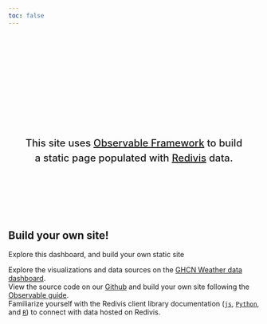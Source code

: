 ```yaml
---
toc: false
---
```


<style>

.hero {
  display: flex;
  flex-direction: column;
  align-items: center;
  font-family: var(--sans-serif);
  margin: 4rem 0 8rem;
  text-wrap: balance;
  text-align: center;
}

.hero h1 {
  margin: 2rem 0;
  max-width: none;
  font-size: 14vw;
  font-weight: 900;
  line-height: 1;
  background: linear-gradient(30deg, var(--theme-foreground-focus), currentColor);
  -webkit-background-clip: text;
  -webkit-text-fill-color: transparent;
  background-clip: text;
}

.hero h2 {
  margin: 0;
  max-width: 34em;
  font-size: 20px;
  font-style: initial;
  font-weight: 500;
  line-height: 1.5;
  color: var(--theme-foreground-muted);
}

@media (min-width: 640px) {
  .hero h1 {
    font-size: 90px;
  }
}

</style>

<div class="hero">
  <h1>Hello!</h1>
  <h2>This site uses <a href="https://observablehq.com/framework/">Observable Framework</a> to build a static page populated with <a href="https://redivis.com">Redivis</a> data.</h2>
</div>

## Build your own site!

Explore this dashboard, and build your own static site

<div class="grid grid-cols-3">
  <div class="card">
    Explore the visualizations and data sources on the <a href="/redivis">GHCN Weather data dashboard</a>.
  </div>
  <div class="card">
    View the source code on our <a href="https://github.com/redivis/observable">Github</a> and build your own site following the <a href="https://observablehq.com/framework/getting-started">Observable guide</a>.
  </div>
  <div class="card">
    Familiarize yourself with the Redivis client library documentation (<a href="https://apidocs.redivis.com/client-libraries/redivis-js"><code>js</code></a>, <a href="https://apidocs.redivis.com/client-libraries/redivis-python"><code>Python</code></a>, and <a href="https://apidocs.redivis.com/client-libraries/redivis-r"><code>R</code></a>) to connect with data hosted on Redivis.
  </div>
</div>
